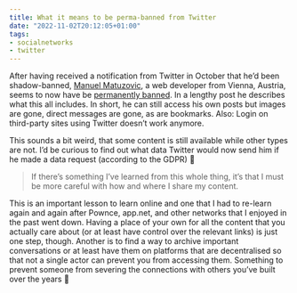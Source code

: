 ```yaml
---
title: What it means to be perma-banned from Twitter
date: "2022-11-02T20:12:05+01:00"
tags:
- socialnetworks
- twitter
---
```


After having received a notification from Twitter in October that he’d been shadow-banned, [Manuel Matuzovic](https://www.matuzo.at/), a web developer from Vienna, Austria, seems to now have be [permanently banned](https://www.matuzo.at/blog/2022/your-account-is-permanently-suspended/). In a lengthy post he describes what this all includes. In short, he can still access his own posts but images are gone, direct messages are gone, as are bookmarks. Also: Login on third-party sites using Twitter doesn’t work anymore.

This sounds a bit weird, that some content is still available while other types are not. I’d be curious to find out what data Twitter would now send him if he made a data request (according to the GDPR) 🤪

> If there’s something I’ve learned from this whole thing, it’s that I must be more careful with how and where I share my content.

This is an important lesson to learn online and one that I had to re-learn again and again after Pownce, app.net, and other networks that I enjoyed in the past went down. Having a place of your own for all the content that you actually care about (or at least have control over the relevant links) is just one step, though. Another is to find a way to archive important conversations or at least have them on platforms that are decentralised so that not a single actor can prevent you from accessing them. Something to prevent someone from severing the connections with others you’ve built over the years 🙂

